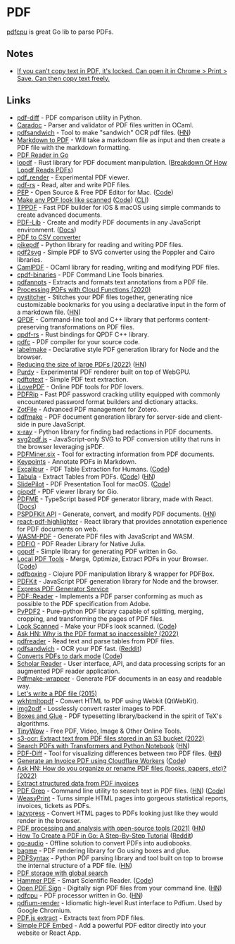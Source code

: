 # PDF

[pdfcpu](https://github.com/pdfcpu/pdfcpu) is great Go lib to parse PDFs.

## Notes

- [If you can't copy text in PDF, it's locked. Can open it in Chrome > Print > Save. Can then copy text freely.](https://superuser.com/questions/47462/cant-copy-text-from-a-pdf-file)

## Links

- [pdf-diff](https://github.com/JoshData/pdf-diff) - PDF comparison utility in Python.
- [Caradoc](https://github.com/caradoc-org/caradoc) - Parser and validator of PDF files written in OCaml.
- [pdfsandwich](http://www.tobias-elze.de/pdfsandwich/) - Tool to make "sandwich" OCR pdf files. ([HN](https://news.ycombinator.com/item?id=29124994))
- [Markdown to PDF](https://github.com/arnabsen1729/md2pdf) - Will take a markdown file as input and then create a PDF file with the markdown formatting.
- [PDF Reader in Go](https://github.com/ledongthuc/pdf)
- [lopdf](https://github.com/J-F-Liu/lopdf) - Rust library for PDF document manipulation. ([Breakdown Of How Lopdf Reads PDFs](https://martyjon.es/2021/05/08/A-breakdown-of-how-lopdf-reads-PDFs.html))
- [pdf_render](https://github.com/pdf-rs/pdf_render) - Experimental PDF viewer.
- [pdf-rs](https://github.com/pdf-rs/pdf) - Read, alter and write PDF files.
- [PEP](https://macpep.org/) - Open Source & Free PDF Editor for Mac. ([Code](https://github.com/orklann/PEP))
- [Make any PDF look like scanned](https://www.scanyourpdf.com/) ([Code](https://github.com/baicunko/scanyourpdf)) ([CLI](https://github.com/apurvmishra99/pdf-to-scan))
- [TPPDF](https://github.com/techprimate/TPPDF) - Fast PDF builder for iOS & macOS using simple commands to create advanced documents.
- [PDF-Lib](https://github.com/Hopding/pdf-lib) - Create and modify PDF documents in any JavaScript environment. ([Docs](https://pdf-lib.js.org/))
- [PDF to CSV converter](https://github.com/SahilChoudhary22/pdf2csv-converter)
- [pikepdf](https://github.com/pikepdf/pikepdf) - Python library for reading and writing PDF files.
- [pdf2svg](https://github.com/dawbarton/pdf2svg) - Simple PDF to SVG converter using the Poppler and Cairo libraries.
- [CamlPDF](https://github.com/johnwhitington/camlpdf) - OCaml library for reading, writing and modifying PDF files.
- [cpdf-binaries](https://github.com/coherentgraphics/cpdf-binaries) - PDF Command Line Tools binaries.
- [pdfannots](https://github.com/0xabu/pdfannots) - Extracts and formats text annotations from a PDF file.
- [Processing PDFs with Cloud Functions (2020)](https://lukasschwab.me/blog/gen/cloud-function-pdf-processing.html)
- [pystitcher](https://github.com/captn3m0/pystitcher) - Stitches your PDF files together, generating nice customizable bookmarks for you using a declarative input in the form of a markdown file. ([HN](https://news.ycombinator.com/item?id=29738723))
- [QPDF](https://github.com/qpdf/qpdf) - Command-line tool and C++ library that performs content-preserving transformations on PDF files.
- [qpdf-rs](https://github.com/ancwrd1/qpdf-rs) - Rust bindings for QPDF C++ library.
- [pdfc](https://github.com/sachinraja/pdfc) - PDF compiler for your source code.
- [labelmake](https://github.com/hand-dot/labelmake) - Declarative style PDF generation library for Node and the browser.
- [Reducing the size of large PDFs (2022)](https://leancrew.com/all-this/2022/01/reducing-the-size-of-large-pdfs/) ([HN](https://news.ycombinator.com/item?id=30137127))
- [Purdy](https://github.com/murtyjones/purdy) - Experimental PDF renderer built on top of WebGPU.
- [pdftotext](https://github.com/jalan/pdftotext) - Simple PDF text extraction.
- [iLovePDF](https://www.ilovepdf.com/) - Online PDF tools for PDF lovers.
- [PDFRip](https://github.com/mufeedvh/pdfrip) - Fast PDF password cracking utility equipped with commonly encountered password format builders and dictionary attacks.
- [ZotFile](https://github.com/jlegewie/zotfile) - Advanced PDF management for Zotero.
- [pdfmake](https://github.com/bpampuch/pdfmake) - PDF document generation library for server-side and client-side in pure JavaScript.
- [x-ray](https://github.com/freelawproject/x-ray) - Python library for finding bad redactions in PDF documents.
- [svg2pdf.js](https://github.com/yWorks/svg2pdf.js) - JavaScript-only SVG to PDF conversion utility that runs in the browser leveraging jsPDF.
- [PDFMiner.six](https://github.com/pdfminer/pdfminer.six) - Tool for extracting information from PDF documents.
- [Keypoints](https://keypoints.app/) - Annotate PDFs in Markdown.
- [Excalibur](https://excalibur-py.readthedocs.io/en/master/) - PDF Table Extraction for Humans. ([Code](https://github.com/camelot-dev/excalibur))
- [Tabula](https://tabula.technology/) - Extract Tables from PDFs. ([Code](https://github.com/tabulapdf/tabula)) ([HN](https://news.ycombinator.com/item?id=30475784))
- [SlidePilot](https://slidepilotapp.com/en/) - PDF Presentation Tool for macOS. ([Code](https://github.com/SlidePilot/SlidePilot-macOS))
- [giopdf](https://github.com/andybalholm/giopdf) - PDF viewer library for Gio.
- [PDFME](https://github.com/pdfme/pdfme) - TypeScript based PDF generator library, made with React. ([Docs](https://pdfme.com/docs/getting-started))
- [PSPDFKit API](https://pspdfkit.com/api/) - Generate, convert, and modify PDF documents. ([HN](https://news.ycombinator.com/item?id=30709524))
- [react-pdf-highlighter](https://github.com/agentcooper/react-pdf-highlighter) - React library that provides annotation experience for PDF documents on web.
- [WASM-PDF](https://github.com/jussiniinikoski/wasm-pdf) - Generate PDF files with JavaScript and WASM.
- [PDFIO](https://github.com/sambitdash/PDFIO.jl) - PDF Reader Library for Native Julia.
- [gopdf](https://github.com/signintech/gopdf) - Simple library for generating PDF written in Go.
- [Local PDF Tools](https://localpdf.tech/) - Merge, Optimize, Extract PDFs in your Browser. ([Code](https://github.com/jufabeck2202/localpdfmerger))
- [pdfboxing](https://github.com/dotemacs/pdfboxing) - Clojure PDF manipulation library & wrapper for PDFBox.
- [PDFKit](https://github.com/foliojs/pdfkit) - JavaScript PDF generation library for Node and the browser.
- [Express PDF Generator Service](https://github.com/isneezy/pdf-generator-service)
- [PDF::Reader](https://github.com/yob/pdf-reader) - Implements a PDF parser conforming as much as possible to the PDF specification from Adobe.
- [PyPDF2](https://github.com/py-pdf/PyPDF2) - Pure-python PDF library capable of splitting, merging, cropping, and transforming the pages of PDF files.
- [Look Scanned](https://lookscanned.io/) - Make your PDFs look scanned. ([Code](https://github.com/rwv/lookscanned.io))
- [Ask HN: Why is the PDF format so inaccessible? (2022)](https://news.ycombinator.com/item?id=31266661)
- [pdfreader](https://github.com/adrienjoly/npm-pdfreader) - Read text and parse tables from PDF files.
- [pdfsandwich](http://www.tobias-elze.de/pdfsandwich/) - OCR your PDF fast. ([Reddit](https://www.reddit.com/r/linux/comments/ukjocu/if_you_want_to_ocr_your_pdf_the_fastest_easiest/))
- [Converts PDFs to dark mode](https://dark-mode-pdf.portals.sh/) ([Code](https://github.com/jc9108/dark-mode-pdf))
- [Scholar Reader](https://github.com/allenai/scholarphi) - User interface, API, and data processing scripts for an augmented PDF reader application.
- [Pdfmake-wrapper](https://github.com/Lugriz/pdfmake-wrapper) - Generate PDF documents in an easy and readable way.
- [Let's write a PDF file (2015)](https://speakerdeck.com/ange/lets-write-a-pdf-file)
- [wkhtmltopdf](https://github.com/wkhtmltopdf/wkhtmltopdf) - Convert HTML to PDF using Webkit (QtWebKit).
- [img2pdf](https://github.com/myollie/img2pdf) - Losslessly convert raster images to PDF.
- [Boxes and Glue](https://github.com/speedata/boxesandglue) - PDF typesetting library/backend in the spirit of TeX's algorithms.
- [TinyWow](https://tinywow.com/) - Free PDF, Video, Image & Other Online Tools.
- [s3-ocr: Extract text from PDF files stored in an S3 bucket (2022)](https://simonwillison.net/2022/Jun/30/s3-ocr/)
- [Search PDFs with Transformers and Python Notebook](https://colab.research.google.com/github/jina-ai/workshops/blob/main/pdf_search/pdf_search.ipynb) ([HN](https://news.ycombinator.com/item?id=32224542))
- [PDF-Diff](https://github.com/serhack/pdf-diff) - Tool for visualizing differences between two PDF files. ([HN](https://news.ycombinator.com/item?id=32353479))
- [Generate an Invoice PDF using Cloudflare Workers](https://generate.invoice.workers.dev/) ([Code](https://github.com/adamschwartz/generate.invoice.workers.dev))
- [Ask HN: How do you organize or rename PDF files (books, papers, etc)? (2022)](https://news.ycombinator.com/item?id=32565059)
- [Extract structured data from PDF invoices](https://github.com/invoice-x/invoice2data)
- [PDF Grep](https://pdfgrep.org/) - Command line utility to search text in PDF files. ([HN](https://news.ycombinator.com/item?id=32971748)) ([Code](https://gitlab.com/pdfgrep/pdfgrep))
- [WeasyPrint](https://github.com/Kozea/WeasyPrint) - Turns simple HTML pages into gorgeous statistical reports, invoices, tickets as PDFs.
- [lazypress](https://github.com/alexferrari88/lazypress) - Convert HTML pages to PDFs looking just like they would render in the browser.
- [PDF processing and analysis with open-source tools (2021)](https://www.bitsgalore.org/2021/09/06/pdf-processing-and-analysis-with-open-source-tools) ([HN](https://news.ycombinator.com/item?id=33145498))
- [How To Create a PDF in Go: A Step-By-Step Tutorial](https://medium.com/the-godev-corner/how-to-create-a-pdf-in-go-157355429a94) ([Reddit](https://www.reddit.com/r/golang/comments/y2sz1f/how_to_create_a_pdf_in_go_a_stepbystep_tutorial/))
- [go-audio](https://github.com/Harry-027/go-audio) - Offline solution to convert PDFs into audiobooks.
- [bagme](https://github.com/speedata/bagme) - PDF rendering library for Go using boxes and glue.
- [PDFSyntax](https://github.com/desgeeko/pdfsyntax) - Python PDF parsing library and tool built on top to browse the internal structure of a PDF file. ([HN](https://news.ycombinator.com/item?id=33646951))
- [PDF storage with global search](https://github.com/ire4ever1190/tsuil)
- [Hammer PDF](https://pdf.hammerscholar.net/) - Smart Scientific Reader. ([Code](https://github.com/HammerPDF/Smart-Scientific-Reader))
- [Open PDF Sign](https://github.com/open-pdf-sign/open-pdf-sign) - Digitally sign PDF files from your command line. ([HN](https://news.ycombinator.com/item?id=34051652))
- [pdfcpu](https://github.com/pdfcpu/pdfcpu) - PDF processor written in Go. ([HN](https://news.ycombinator.com/item?id=34104946))
- [pdfium-render](https://github.com/ajrcarey/pdfium-render) - Idiomatic high-level Rust interface to Pdfium. Used by Google Chromium.
- [PDF.js extract](https://github.com/ffalt/pdf.js-extract) - Extracts text from PDF files.
- [Simple PDF Embed](https://github.com/bendersej/simplepdf-embed) - Add a powerful PDF editor directly into your website or React App.
